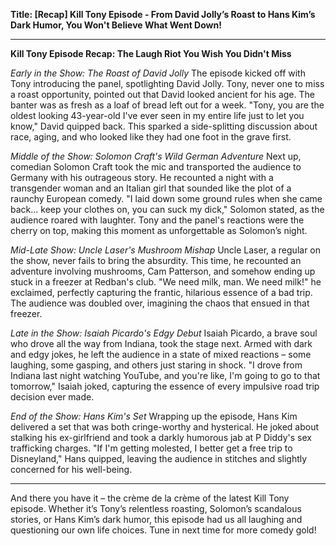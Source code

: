 **Title: [Recap] Kill Tony Episode  - From David Jolly’s Roast to Hans Kim’s Dark Humor, You Won't Believe What Went Down!**

---

**Kill Tony Episode Recap: The Laugh Riot You Wish You Didn't Miss**

*Early in the Show: The Roast of David Jolly*
The episode kicked off with Tony introducing the panel, spotlighting David Jolly. Tony, never one to miss a roast opportunity, pointed out that David looked ancient for his age. The banter was as fresh as a loaf of bread left out for a week. "Tony, you are the oldest looking 43-year-old I've ever seen in my entire life just to let you know," David quipped back. This sparked a side-splitting discussion about race, aging, and who looked like they had one foot in the grave first. 

*Middle of the Show: Solomon Craft's Wild German Adventure*
Next up, comedian Solomon Craft took the mic and transported the audience to Germany with his outrageous story. He recounted a night with a transgender woman and an Italian girl that sounded like the plot of a raunchy European comedy. "I laid down some ground rules when she came back... keep your clothes on, you can suck my dick," Solomon stated, as the audience roared with laughter. Tony and the panel's reactions were the cherry on top, making this moment as unforgettable as Solomon’s night.

*Mid-Late Show: Uncle Laser's Mushroom Mishap*
Uncle Laser, a regular on the show, never fails to bring the absurdity. This time, he recounted an adventure involving mushrooms, Cam Patterson, and somehow ending up stuck in a freezer at Redban's club. "We need milk, man. We need milk!" he exclaimed, perfectly capturing the frantic, hilarious essence of a bad trip. The audience was doubled over, imagining the chaos that ensued in that freezer.

*Late in the Show: Isaiah Picardo's Edgy Debut*
Isaiah Picardo, a brave soul who drove all the way from Indiana, took the stage next. Armed with dark and edgy jokes, he left the audience in a state of mixed reactions – some laughing, some gasping, and others just staring in shock. "I drove from Indiana last night watching YouTube, and you're like, I'm going to go to that tomorrow," Isaiah joked, capturing the essence of every impulsive road trip decision ever made.

*End of the Show: Hans Kim's Set*
Wrapping up the episode, Hans Kim delivered a set that was both cringe-worthy and hysterical. He joked about stalking his ex-girlfriend and took a darkly humorous jab at P Diddy's sex trafficking charges. "If I'm getting molested, I better get a free trip to Disneyland," Hans quipped, leaving the audience in stitches and slightly concerned for his well-being.

---

And there you have it – the crème de la crème of the latest Kill Tony episode. Whether it’s Tony’s relentless roasting, Solomon’s scandalous stories, or Hans Kim’s dark humor, this episode had us all laughing and questioning our own life choices. Tune in next time for more comedy gold!